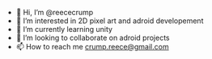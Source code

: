 - 👋 Hi, I’m @reececrump
- 👀 I’m interested in 2D pixel art and adroid developement
- 🌱 I’m currently learning unity
- 💞️ I’m looking to collaborate on adroid projects
- 📫 How to reach me crump.reece@gmail.com

<!---
reececrump/reececrump is a ✨ special ✨ repository because its `README.md` (this file) appears on your GitHub profile.
You can click the Preview link to take a look at your changes.
--->
